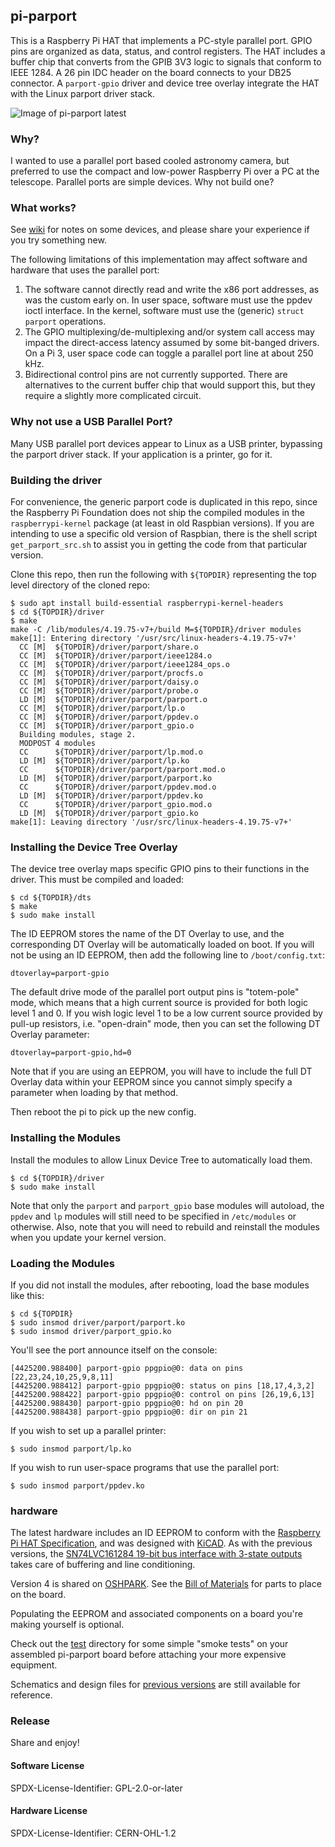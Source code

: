 ## pi-parport

This is a Raspberry Pi HAT that implements a PC-style parallel port.
GPIO pins are organized as data, status, and control registers.
The HAT includes a buffer chip that converts from the GPIB 3V3 logic
to signals that conform to IEEE 1284.  A 26 pin IDC header on the
board connects to your DB25 connector.  A `parport-gpio` driver and
device tree overlay integrate the HAT with the Linux parport driver stack.


![Image of pi-parport latest](hardware/v4/pi-parport.png)

### Why?

I wanted to use a parallel port based cooled astronomy camera,
but preferred to use the compact and low-power Raspberry Pi
over a PC at the telescope.  Parallel ports are simple devices.
Why not build one?

### What works?

See [wiki](https://github.com/worlickwerx/pi-parport/wiki) for notes on some
devices, and please share your experience if you try something new.

The following limitations of this implementation may affect software and
hardware that uses the parallel port:
1) The software cannot directly read and write the x86 port addresses,
as was the custom early on.  In user space, software must use the ppdev
ioctl interface.  In the kernel, software must use the (generic)
`struct parport` operations.
2) The GPIO multiplexing/de-multiplexing and/or system call access may
impact the direct-access latency assumed by some bit-banged drivers.
On a Pi 3, user space code can toggle a parallel port line at about 250 kHz.
3) Bidirectional control pins are not currently supported.  There are
alternatives to the current buffer chip that would support this, but they
require a slightly more complicated circuit.

### Why not use a USB Parallel Port?

Many USB parallel port devices appear to Linux as a USB printer, bypassing
the parport driver stack.  If your application is a printer, go for it.

### Building the driver

For convenience, the generic parport code is duplicated in this repo,
since the Raspberry Pi Foundation does not ship the compiled modules
in the `raspberrypi-kernel` package (at least in old Raspbian
versions).  If you are intending to use a specific old version of
Raspbian, there is the shell script `get_parport_src.sh` to assist
you in getting the code from that particular version.

Clone this repo, then run the following with `${TOPDIR}` representing the
top level directory of the cloned repo:
```console
$ sudo apt install build-essential raspberrypi-kernel-headers
$ cd ${TOPDIR}/driver
$ make
make -C /lib/modules/4.19.75-v7+/build M=${TOPDIR}/driver modules
make[1]: Entering directory '/usr/src/linux-headers-4.19.75-v7+'
  CC [M]  ${TOPDIR}/driver/parport/share.o
  CC [M]  ${TOPDIR}/driver/parport/ieee1284.o
  CC [M]  ${TOPDIR}/driver/parport/ieee1284_ops.o
  CC [M]  ${TOPDIR}/driver/parport/procfs.o
  CC [M]  ${TOPDIR}/driver/parport/daisy.o
  CC [M]  ${TOPDIR}/driver/parport/probe.o
  LD [M]  ${TOPDIR}/driver/parport/parport.o
  CC [M]  ${TOPDIR}/driver/parport/lp.o
  CC [M]  ${TOPDIR}/driver/parport/ppdev.o
  CC [M]  ${TOPDIR}/driver/parport_gpio.o
  Building modules, stage 2.
  MODPOST 4 modules
  CC      ${TOPDIR}/driver/parport/lp.mod.o
  LD [M]  ${TOPDIR}/driver/parport/lp.ko
  CC      ${TOPDIR}/driver/parport/parport.mod.o
  LD [M]  ${TOPDIR}/driver/parport/parport.ko
  CC      ${TOPDIR}/driver/parport/ppdev.mod.o
  LD [M]  ${TOPDIR}/driver/parport/ppdev.ko
  CC      ${TOPDIR}/driver/parport_gpio.mod.o
  LD [M]  ${TOPDIR}/driver/parport_gpio.ko
make[1]: Leaving directory '/usr/src/linux-headers-4.19.75-v7+'
```

### Installing the Device Tree Overlay

The device tree overlay maps specific GPIO pins to their functions in
the driver.  This must be compiled and loaded:
```console
$ cd ${TOPDIR}/dts
$ make
$ sudo make install
```
The ID EEPROM stores the name of the DT Overlay to use, and the
corresponding DT Overlay will be automatically loaded on boot.  If you
will not be using an ID EEPROM, then add the following line to
`/boot/config.txt`:
```
dtoverlay=parport-gpio
```
The default drive mode of the parallel port output pins is
"totem-pole" mode, which means that a high current source is provided
for both logic level 1 and 0.  If you wish logic level 1 to be a low
current source provided by pull-up resistors, i.e. "open-drain" mode,
then you can set the following DT Overlay parameter:
```
dtoverlay=parport-gpio,hd=0
```
Note that if you are using an EEPROM, you will have to include the
full DT Overlay data within your EEPROM since you cannot simply
specify a parameter when loading by that method.

Then reboot the pi to pick up the new config.

### Installing the Modules

Install the modules to allow Linux Device Tree to automatically load
them.
```console
$ cd ${TOPDIR}/driver
$ sudo make install
```
Note that only the `parport` and `parport_gpio` base modules will
autoload, the `ppdev` and `lp` modules will still need to be specified
in `/etc/modules` or otherwise.  Also, note that you will need to
rebuild and reinstall the modules when you update your kernel version.

### Loading the Modules

If you did not install the modules, after rebooting, load the base
modules like this:
```console
$ cd ${TOPDIR}
$ sudo insmod driver/parport/parport.ko
$ sudo insmod driver/parport_gpio.ko
```
You'll see the port announce itself on the console:
```console
[4425200.988400] parport-gpio ppgpio@0: data on pins [22,23,24,10,25,9,8,11]
[4425200.988412] parport-gpio ppgpio@0: status on pins [18,17,4,3,2]
[4425200.988422] parport-gpio ppgpio@0: control on pins [26,19,6,13]
[4425200.988430] parport-gpio ppgpio@0: hd on pin 20
[4425200.988438] parport-gpio ppgpio@0: dir on pin 21
```
If you wish to set up a parallel printer:
```console
$ sudo insmod parport/lp.ko
```
If you wish to run user-space programs that use the parallel port:
```console
$ sudo insmod parport/ppdev.ko
```

### hardware

The latest hardware includes an ID EEPROM to conform with the
[Raspberry Pi HAT Specification](https://github.com/raspberrypi/hats),
and was designed with [KiCAD](https://www.kicad.org/).
As with the previous versions, the
[SN74LVC161284 19-bit bus interface with 3-state outputs](http://www.ti.com/product/SN74LVC161284) takes care of buffering and line conditioning.

Version 4 is shared on
[OSHPARK](https://oshpark.com/shared_projects/0Ioh20Gk).
See the [Bill of Materials](hardware/v4/BOM.md) for parts to place on
the board.

Populating the EEPROM and associated components on a board you're making
yourself is optional.

Check out the [test](test/) directory for some simple "smoke tests"
on your assembled pi-parport board before attaching your more
expensive equipment.

Schematics and design files for [previous versions](hardware/)
are still available for reference.

### Release

Share and enjoy!

#### Software License

SPDX-License-Identifier: GPL-2.0-or-later

#### Hardware License

SPDX-License-Identifier: CERN-OHL-1.2
